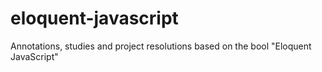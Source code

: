 # eloquent-javascript
Annotations, studies and project resolutions based on the bool "Eloquent JavaScript"
